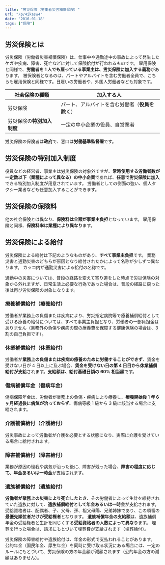 ```yaml
---
title: "労災保険（労働者災害補償保険）"
url: "/p/4ikasw4"
date: "2016-01-18"
tags: ["保険"]
---
```


労災保険とは
----

労災保険（労働者災害補償保険）は、仕事中や通勤途中の事故によって発生したケガや疾病、障害、死亡などに対して保険給付が行われるものです。
雇用保険と同様で、**労働者を 1 人でも雇っている事業主は、労災保険に加入する義務**があります。
被保険者となるのは、パートやアルバイトを含む労働者全員で、こちらも雇用保険と同様です。日雇いの労働者や、外国人労働者なども対象です。

| 社会保険の種類 | 加入する人 |
| ----- | ----- |
| 労災保険 | パート、アルバイトを含む労働者（**役員を除く**） |
| 労災保険の**特別加入制度** | 一定の中小企業の役員、自営業者 |

労災保険の保険者は**政府**で、窓口は**労働基準監督署**です。


労災保険の特別加入制度
----

役員などの経営者、事業主は労災保険の対象外ですが、**常時使用する労働者数が一定数以下（業種によって異なる）の中小企業**であれば、**任意で労災保険に加入**できる特別加入制度が用意されています。
労働者としての側面の強い、個人タクシー業者なども任意加入することができます。


労災保険の保険料
----

他の社会保険とは異なり、**保険料は全額が事業主負担**となっています。
雇用保険と同様、**保険料率は業種により異なり**ます。


労災保険による給付
----

労災保険による給付は下記のようなものがあり、**すべて事業主負担**です。
業務災害と通勤災害のどちらが原因となり給付されたかによって名称が少しずつ異なります。
カッコ内が通勤災害による給付の名称です。

通勤中の災害については、普段の経路を変えて寄り道をした時点で労災保険の対象から外れますが、日常生活上必要な行為であった場合は、普段の経路に戻った後は再び労災保険の対象になります。

###  療養補償給付（療養給付）

労働者が業務上の負傷または疾病により、労災指定病院等で療養補償給付として受ける療養の給付については、すべて事業主負担となり、労働者の一部負担金はありません（業務外の負傷や疾病の際の療養費を保障する健康保険の場合は、3 割の自己負担です）。

### 休業補償給付（休業給付）

労働者が**業務上の負傷または疾病の療養のために労働することができず**、賃金を受けない日が 4 日以上に及ぶ場合、**賃金を受けない日の第 4 日目から休業補償給付が支給**されます。**支給額は、給付基礎日額の 60% 相当額**です。

### 傷病補償年金（傷病年金）

傷病保障年金は、労働者が業務上の負傷・疾病により療養し、**療養開始後 1 年 6 ヶ月経過後に病気が治っておらず**、傷病等級 1 級から 3 級に該当する場合に支給されます。

### 介護補償給付（介護給付）

労災事故によって労働者が介護を必要とする状態になり、実際に介護を受けている場合に給付されます。

### 障害補償給付（障害給付）

業務が原因の怪我や病気が治った後に、障害が残った場合、**障害の程度に応じて、年金あるいは一時金**が支給されます。

### 遺族補償給付（遺族給付）

**労働者が業務上の災害により死亡したとき**、その労働者によって生計を維持されていた遺族に対して、**遺族補償給付として年金あるいは一時金**が支給されます。
受給資格者は、配偶者、子、父母、孫、祖父母陽、兄弟姉妹であり、この順番の**最優先順位者だけが受給権者**となります。
**遺族補償年金の支給額**は、遺族補償年金の受給権者と生計を同じくする**受給資格者の人数によって異なり**ます。
埋葬を行った場合は、請求にもとづいて埋葬費が支給されます（埋葬給付）。


労災保険の障害給付や遺族給付は、年金の形式で支払われることがあります。
公的年金（国民年金、厚生年金）を同時に受け取る状況にある場合には、一定のルールにもとづいて、労災保険の方の年金額が減額されます（公的年金の方の減額はありません）。


